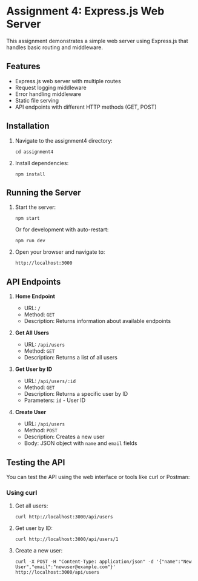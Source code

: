 # Assignment 4: Express.js Web Server

This assignment demonstrates a simple web server using Express.js that handles basic routing and middleware.

## Features

- Express.js web server with multiple routes
- Request logging middleware
- Error handling middleware
- Static file serving
- API endpoints with different HTTP methods (GET, POST)

## Installation

1. Navigate to the assignment4 directory:
   ```
   cd assignment4
   ```

2. Install dependencies:
   ```
   npm install
   ```

## Running the Server

1. Start the server:
   ```
   npm start
   ```
   
   Or for development with auto-restart:
   ```
   npm run dev
   ```

2. Open your browser and navigate to:
   ```
   http://localhost:3000
   ```

## API Endpoints

1. **Home Endpoint**
   - URL: `/`
   - Method: `GET`
   - Description: Returns information about available endpoints

2. **Get All Users**
   - URL: `/api/users`
   - Method: `GET`
   - Description: Returns a list of all users

3. **Get User by ID**
   - URL: `/api/users/:id`
   - Method: `GET`
   - Description: Returns a specific user by ID
   - Parameters: `id` - User ID

4. **Create User**
   - URL: `/api/users`
   - Method: `POST`
   - Description: Creates a new user
   - Body: JSON object with `name` and `email` fields

## Testing the API

You can test the API using the web interface or tools like curl or Postman:

### Using curl

1. Get all users:
   ```
   curl http://localhost:3000/api/users
   ```

2. Get user by ID:
   ```
   curl http://localhost:3000/api/users/1
   ```

3. Create a new user:
   ```
   curl -X POST -H "Content-Type: application/json" -d '{"name":"New User","email":"newuser@example.com"}' http://localhost:3000/api/users
   ```
